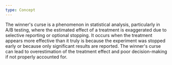 ```yaml
---
type: Concept
---
```


The winner's curse is a phenomenon in statistical analysis, particularly in A/B testing, where the estimated effect of a treatment is exaggerated due to selective reporting or optional stopping. It occurs when the treatment appears more effective than it truly is because the experiment was stopped early or because only significant results are reported. The winner's curse can lead to overestimation of the treatment effect and poor decision-making if not properly accounted for.
